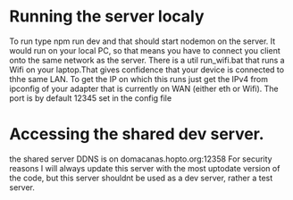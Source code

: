 # Running the server localy

To run type npm run dev and that should start nodemon on the server. It would run on your local PC, so that means you have to connect you client onto the same network as the server. 
There is a util run_wifi.bat that runs a Wifi on your laptop.That gives confidence that your device is connected to thhe same LAN. To get the IP on which this runs just get the IPv4 
from ipconfig of your adapter that is currently on WAN (either eth or Wifi). The port is by default 12345 set in the config file

# Accessing the shared dev server. 

the shared server DDNS is on domacanas.hopto.org:12358
For security reasons I will always update this server with the most uptodate version of the code, but this server shouldnt be used as a dev server, rather a test server. 

